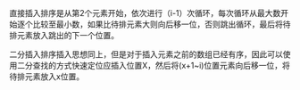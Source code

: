 直接插入排序是从第2个元素开始，依次进行（i-1）次循环，每次循环从最大数开始逐个比较至最小数，如果比待排元素大则向后移一位，否则跳出循环，最后将待排元素放入跳出的下一个位置。

二分插入排序插入思想同上，但是对于插入元素之前的数组已经有序，因此可以使用二分查找的方式快速定位应插入位置X，然后将(x+1~i)位置元素向后移一位，将待排元素放入x位置。

